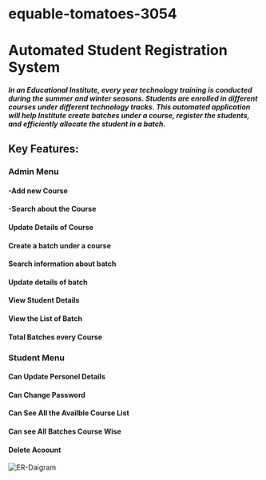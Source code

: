 # equable-tomatoes-3054

# Automated Student Registration System
##### In an Educational Institute, every year technology training is conducted during the summer and winter seasons. Students are enrolled in different courses under different technology tracks. This automated application will help Institute create batches under a course, register the students, and efficiently allocate the student in a batch.

## Key Features:
### Admin Menu

#### -Add new Course
#### -Search about the Course 
#### Update Details of Course
#### Create a batch under a course
#### Search information about batch
#### Update details of batch 
#### View Student Details
#### View the List of Batch
#### Total Batches every Course

### Student Menu

#### Can Update Personel Details
#### Can Change Password
#### Can See All the Availble Course List
#### Can see All Batches Course Wise
#### Delete Acoount  



![ER-Daigram](https://user-images.githubusercontent.com/111574376/229038102-5734a2b1-9cb9-4998-8a59-d2be2749dae9.jpg)
